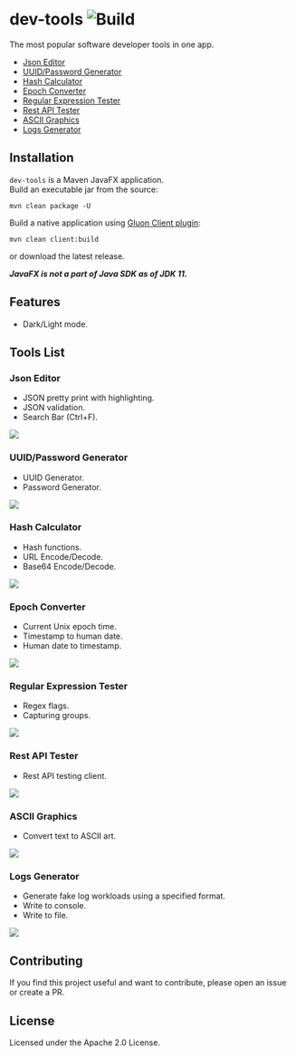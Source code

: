 # dev-tools ![Build](https://github.com/reugn/dev-tools/workflows/Build/badge.svg)

The most popular software developer tools in one app.
* [Json Editor](#json_editor)
* [UUID/Password Generator](#generator)
* [Hash Calculator](#hash_calculator)
* [Epoch Converter](#epoch_converter)
* [Regular Expression Tester](#regex)
* [Rest API Tester](#rest_api)
* [ASCII Graphics](#ascii)
* [Logs Generator](#logs)

## Installation
`dev-tools` is a Maven JavaFX application.  
Build an executable jar from the source:
```
mvn clean package -U
```
Build a native application using [Gluon Client plugin](https://github.com/gluonhq/client-maven-plugin):
```
mvn clean client:build
```
or download the latest release.

***JavaFX is not a part of Java SDK as of JDK 11.***

## Features
* Dark/Light mode.

## Tools List

<a name="json_editor"/>

### Json Editor
* JSON pretty print with highlighting.
* JSON validation.
* Search Bar (Ctrl+F).

![](docs/images/json_editor.png)

<a name="generator"/>

### UUID/Password Generator
* UUID Generator.
* Password Generator.

![](docs/images/generator.png)

<a name="hash_calculator"/>

### Hash Calculator
* Hash functions.
* URL Encode/Decode.
* Base64 Encode/Decode.

![](docs/images/hash_calculator.png)

<a name="epoch_converter"/>

### Epoch Converter
* Current Unix epoch time.
* Timestamp to human date.
* Human date to timestamp.

![](docs/images/epoch_converter.png)

<a name="regex"/>

### Regular Expression Tester
* Regex flags.
* Capturing groups.

![](docs/images/regex.png)

<a name="rest_api"/>

### Rest API Tester
* Rest API testing client.

![](docs/images/rest_api.png)

<a name="ascii"/>

### ASCII Graphics
* Convert text to ASCII art.

![](docs/images/ascii.png)

<a name="logs"/>

### Logs Generator
* Generate fake log workloads using a specified format.
* Write to console.
* Write to file.

![](docs/images/logs.png)

## Contributing
If you find this project useful and want to contribute, please open an issue or create a PR.

## License
Licensed under the Apache 2.0 License.
